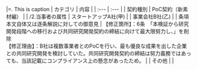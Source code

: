 |=. This is caption
| カテゴリ | 内容 |
| :--- | :--- |
| 契約種別 | PoC契約（新素材編） |
| /2.当事者の属性 | スタートアップA社(甲) |
| 事業会社B社(乙) |
| 条項本文自体又は逐条解説に対しての御意見 | 【修正箇所】：6条　「本検証から研究開発段階への移行および共同研究開発契約の締結に向けて最大限努力し、」を削除  <br>  【修正理由】：B社は複数事業者とのPoCを行い、最も優良な成果を出した企業との共同研究開発を検討していた。共同研究開発契約の締結は努力義務ではあっても、当該記載にコンプライアンス上の懸念があったため。 |
| その他 |  |
